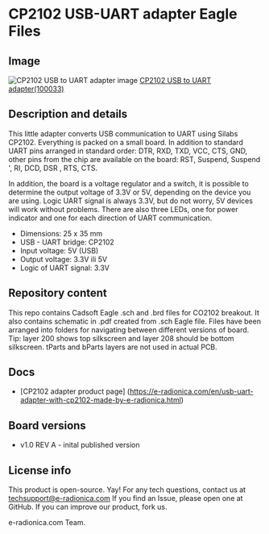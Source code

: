 # CP2102 USB-UART adapter Eagle Files
## Image
![CP2102 USB to UART adapter image](https://e-radionica.com/media/catalog/product/d/s/dsc_2992-2.jpg)
[CP2102 USB to UART adapter(100033)](https://e-radionica.com/en/usb-uart-adapter-with-cp2102-made-by-e-radionica.html)

## Description and details
This little adapter converts USB communication to UART using Silabs CP2102. Everything is packed on a small board. In addition to standard UART pins arranged in standard order: DTR, RXD, TXD, VCC, CTS, GND, other pins from the chip are available on the board: RST, Suspend, Suspend ', RI, DCD, DSR , RTS, CTS.

In addition, the board is a voltage regulator and a switch, it is possible to determine the output voltage of 3.3V or 5V, depending on the device you are using. Logic UART signal is always 3.3V, but do not worry, 5V devices will work without problems. There are also three LEDs, one for power indicator and one for each direction of UART communication.
 
- Dimensions: 25 x 35 mm
- USB - UART bridge: CP2102
- Input voltage: 5V (USB)
- Output voltage: 3.3V ili 5V
- Logic of UART signal: 3.3V

## Repository content
This repo contains Cadsoft Eagle .sch and .brd files for CO2102 breakout. It also contains schematic in .pdf created from .sch Eagle file. 
Files have been arranged into folders for navigating between different versions of board. 
Tip: layer 200 shows top silkscreen and layer 208 should be bottom silkscreen. tParts and bParts layers are not used in actual PCB. 

## Docs
- [CP2102 adapter product page] (https://e-radionica.com/en/usb-uart-adapter-with-cp2102-made-by-e-radionica.html)

## Board versions
- v1.0 REV A - inital published version 

## License info
This product is open-source. Yay!
For any tech questions, contact us at techsupport@e-radionica.com
If you find an Issue, please open one at GitHub. If you can improve our product, fork us.

e-radionica.com Team.